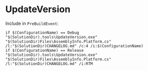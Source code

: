 ﻿# UpdateVersion
Include in `PreBuildEvent`:

    if $(ConfigurationName) == Debug    "$(SolutionDir).tools\UpdateVersion.exe" "$(SolutionDir)Files\AssemblyInfo.Platform.cs" /l:"$(SolutionDir)CHANGELOG.md" /c:4 /i:$(ConfigurationName)
    if $(ConfigurationName) == Release  "$(SolutionDir).tools\UpdateVersion.exe" "$(SolutionDir)Files\AssemblyInfo.Platform.cs" /l:"$(SolutionDir)CHANGELOG.md" /i:RTM